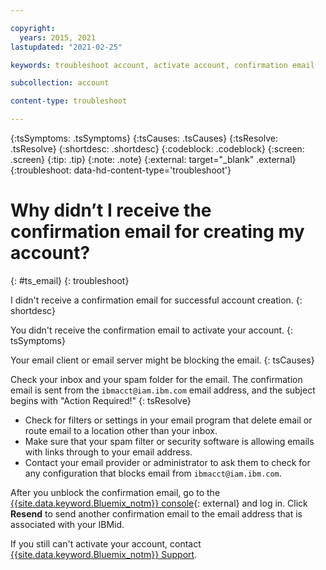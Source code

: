 ```yaml
---

copyright:
  years: 2015, 2021
lastupdated: "2021-02-25"

keywords: troubleshoot account, activate account, confirmation email

subcollection: account

content-type: troubleshoot

---
```


{:tsSymptoms: .tsSymptoms}
{:tsCauses: .tsCauses}
{:tsResolve: .tsResolve}
{:shortdesc: .shortdesc}
{:codeblock: .codeblock}
{:screen: .screen}
{:tip: .tip}
{:note: .note}
{:external: target="_blank" .external}
{:troubleshoot: data-hd-content-type='troubleshoot'}

# Why didn’t I receive the confirmation email for creating my account?
{: #ts_email}
{: troubleshoot}

I didn't receive a confirmation email for successful account creation.
{: shortdesc}

You didn't receive the confirmation email to activate your account.
{: tsSymptoms}

Your email client or email server might be blocking the email.
{: tsCauses}

Check your inbox and your spam folder for the email. The confirmation email is sent from the `ibmacct@iam.ibm.com` email address, and the subject begins with "Action Required!"
{: tsResolve}

  * Check for filters or settings in your email program that delete email or route email to a location other than your inbox. 
  * Make sure that your spam filter or security software is allowing emails with links through to your email address.
  * Contact your email provider or administrator to ask them to check for any configuration that blocks email from `ibmacct@iam.ibm.com`.

After you unblock the confirmation email, go to the [{{site.data.keyword.Bluemix_notm}} console](https://{DomainName}){: external} and log in. Click **Resend** to send another confirmation email to the email address that is associated with your IBMid.

If you still can't activate your account, contact [{{site.data.keyword.Bluemix_notm}} Support](/docs/get-support?topic=get-support-using-avatar).  